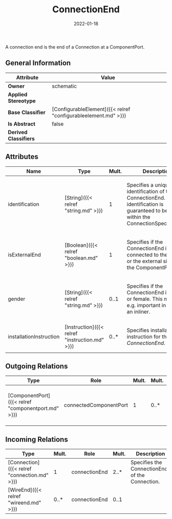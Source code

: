 ﻿---
title: ConnectionEnd
toc: false
type: specs
date: "2022-01-18"
draft: false
specification: VEC
version: 1.2.2
documentType: "Recommendation"
elementType: Class
classes:
  - ConnectionEnd
menu_name: vec-1.2.2
---
<p> A connection end is the end of a Connection at a ComponentPort.      </p>

## General Information

| Attribute               | Value |
|-------------------------|-------|
| **Owner**               | schematic |
| **Applied Stereotype**  |   |
| **Base Classifier**     | [ConfigurableElement]({{< relref "configurableelement.md" >}})<br/>  |
| **Is Abstract**         | false |
| **Derived Classifiers** |   |

## Attributes
|  Name  |  Type  |  Mult.  |  Description  |  Owning Classifier  |
|--------|--------|---------|---------------|--------------|
|identification | [String]({{< relref "string.md" >}}) | 1 | <p> Specifies a unique identification of the ConnectionEnd. The identification is guaranteed to be unique within the ConnectionSpecification.      </p> | [ConnectionEnd]({{< relref "connectionend.md" >}}) |
|isExternalEnd | [Boolean]({{< relref "boolean.md" >}}) | 1 | <p>Specifies if the ConnectionEnd is connected to the internal or the external side of the ComponentPort.  </p> | [ConnectionEnd]({{< relref "connectionend.md" >}}) |
|gender | [String]({{< relref "string.md" >}}) | 0..1 | <p>Specifies if the ConnectionEnd is male or female. This may be e.g. important in case of an inliner. </p> | [ConnectionEnd]({{< relref "connectionend.md" >}}) |
|installationInstruction | [Instruction]({{< relref "instruction.md" >}}) | 0..* | <p> Specifies installation instruction for the <i>ConnectionEnd</i>.      </p> | [ConnectionEnd]({{< relref "connectionend.md" >}}) |

## Outgoing Relations
|    Type  |   Role   |   Mult.   |   Mult.   |   Description   |
|----------|----------|-----------|-----------|-----------------|
| [ComponentPort]({{< relref "componentport.md" >}}) | connectedComponentPort | 1 | 0..* | References the ComponentPort that is connected by the ConnectionEnd. |
##  Incoming Relations
|    Type  |   Mult.  |   Role    |   Mult.   |   Description  |
|----------|----------|-----------|-----------|----------------|
| [Connection]({{< relref "connection.md" >}}) | 1 | connectionEnd | 2..* | Specifies the ConnectionEnds of the Connection. |
| [WireEnd]({{< relref "wireend.md" >}}) | 0..* | connectionEnd | 0..1 |  |
